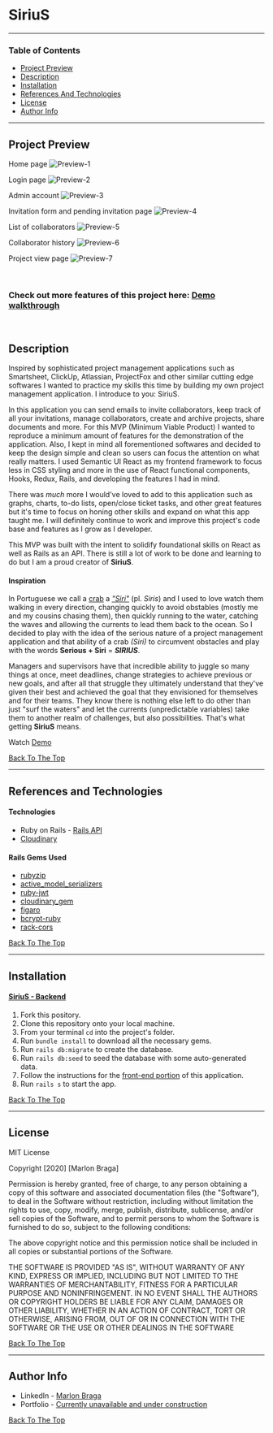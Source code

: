 # SiriuS

---

### Table of Contents

- [Project Preview](#project-preview)
- [Description](#description)
- [Installation](#installation)
- [References And Technologies](#references-and-technologies)
- [License](#license)
- [Author Info](#author-info)

---

## Project Preview 

Home page
![Preview-1](https://res.cloudinary.com/dloh9txdc/image/upload/v1607892624/SiriuS%20-%20Project%20Preview/SiriuS-Collage.001_s642qk.png)

Login page
![Preview-2](https://res.cloudinary.com/dloh9txdc/image/upload/v1607554430/SiriuS%20-%20Project%20Preview/SiriuS-Collage.002_kgx4vg.jpg)

Admin account
![Preview-3](https://res.cloudinary.com/dloh9txdc/image/upload/v1607554430/SiriuS%20-%20Project%20Preview/SiriuS-Collage.003_qduipd.jpg)

Invitation form and pending invitation page
![Preview-4](https://res.cloudinary.com/dloh9txdc/image/upload/v1607554430/SiriuS%20-%20Project%20Preview/SiriuS-Collage.006_oe8q8x.jpg)

List of collaborators
![Preview-5](https://cloudinary.com/console/c-dd5fb29d42cfa41be8dc096fa79be4/media_library/folders/fa6003e772bae0328021312d80603a0b/asset/955be78ed0ccea1fe9c66188afbba91d/manage)

Collaborator history
![Preview-6](https://res.cloudinary.com/dloh9txdc/image/upload/v1607554430/SiriuS%20-%20Project%20Preview/SiriuS-Collage.004_jwgtgw.jpg)

Project view page
![Preview-7](https://res.cloudinary.com/dloh9txdc/image/upload/v1607557280/SiriuS%20-%20Project%20Preview/collage.001_kgmhzs.jpg)

<br />

### Check out more features of this project here: [Demo walkthrough](https://www.youtube.com/watch?v=uvIL2b6WK18&ab_channel=MarlonBraga)

<br />

## Description

Inspired by sophisticated project management applications such as Smartsheet, ClickUp, Atlassian, ProjectFox and other similar cutting edge softwares I wanted to practice my skills this time by building my own project management application. I introduce to you: SiriuS. 

In this application you can send emails to invite collaborators, keep track of all your invitations, manage collaborators, create and archive projects, share documents and more. For this MVP (Minimum Viable Product) I wanted to reproduce a minimum amount of features for the demonstration of the application. Also, I kept in mind all forementioned softwares and decided to keep the design simple and clean so users can focus the attention on what really matters. I used Semantic UI React as my frontend framework to focus less in CSS styling and more in the use of React functional components, Hooks, Redux, Rails, and developing the features I had in mind.

There was _much_ more I would've loved to add to this application such as graphs, charts, to-do lists, open/close ticket tasks, and other great features but it's time to focus on honing other skills and expand on what this app taught me. I will definitely continue to work and improve this project's code base and features as I grow as I developer.

This MVP was built with the intent to solidify foundational skills on React as well as Rails as an API. There is still a lot of work to be done and learning to do but I am a proud creator of __SiriuS__.

#### Inspiration

In Portuguese we call a [crab](https://en.wikipedia.org/wiki/Crab) a [_"Siri"_](https://www.youtube.com/watch?v=K4PDorXSXEU&ab_channel=PronounceNames) (pl. _Siris_) and I used to love watch them walking in every direction, changing quickly to avoid obstables (mostly me and my cousins chasing them), then quickly running to the water, catching the waves and allowing the currents to lead them back to the ocean. So I decided to play with the idea of the serious nature of a  project management application and that ability of a crab _(Siri)_ to circumvent obstacles and play with the words __Serious + Siri__ = ___SIRIUS___. 

Managers and supervisors have that incredible ability to juggle so many things at once, meet deadlines, change strategies to achieve previous or new goals, and after all that struggle they ultimately understand that they've given their best and achieved the goal that they envisioned for themselves and for their teams. They know there is nothing else left to do other than just "surf the waters" and let the currents (unpredictable variables) take them to another realm of challenges, but also possibilities. That's what getting __SiriuS__ means.

Watch [Demo](https://www.youtube.com/watch?v=uvIL2b6WK18&ab_channel=MarlonBraga)

[Back To The Top](#sirius)

---

## References and Technologies

#### Technologies

- Ruby on Rails - [Rails API](https://guides.rubyonrails.org/api_app.html)
- [Cloudinary](https://cloudinary.com/)

#### Rails Gems Used

- [rubyzip](https://github.com/rubyzip/rubyzip)
- [active_model_serializers](https://github.com/rails-api/active_model_serializers)
- [ruby-jwt](https://github.com/jwt/ruby-jwt)
- [cloudinary_gem](https://github.com/cloudinary/cloudinary_gem)
- [figaro](https://github.com/laserlemon/figaro)
- [bcrypt-ruby](https://github.com/codahale/bcrypt-ruby)
- [rack-cors](https://github.com/cyu/rack-cors)

[Back To The Top](#sirius)

---

## Installation

#### [SiriuS - Backend](https://github.com/mrdbrg/SiriuS-backend)

1. Fork this pository.
1. Clone this repository onto your local machine.
1. From your terminal `cd` into the project's folder.
1. Run `bundle install` to download all the necessary gems.
1. Run `rails db:migrate` to create the database.
1. Run `rails db:seed` to seed the database with some auto-generated data.
1. Follow the instructions for the [front-end portion](https://github.com/mrdbrg/SiriuS-frontend) of this application. 
1. Run `rails s` to start the app.

[Back To The Top](#sirius)

---

## License

MIT License

Copyright [2020] [Marlon Braga]

Permission is hereby granted, free of charge, to any person obtaining a copy of this software and associated documentation files (the "Software"), to deal in the Software without restriction, including without limitation the rights to use, copy, modify, merge, publish, distribute, sublicense, and/or sell copies of the Software, and to permit persons to whom the Software is furnished to do so, subject to the following conditions:

The above copyright notice and this permission notice shall be included in all copies or substantial portions of the Software.

THE SOFTWARE IS PROVIDED "AS IS", WITHOUT WARRANTY OF ANY KIND, EXPRESS OR IMPLIED, INCLUDING BUT NOT LIMITED TO THE WARRANTIES OF MERCHANTABILITY, FITNESS FOR A PARTICULAR PURPOSE AND NONINFRINGEMENT. IN NO EVENT SHALL THE AUTHORS OR COPYRIGHT HOLDERS BE LIABLE FOR ANY CLAIM, DAMAGES OR OTHER LIABILITY, WHETHER IN AN ACTION OF CONTRACT, TORT OR OTHERWISE, ARISING FROM, OUT OF OR IN CONNECTION WITH THE SOFTWARE OR THE USE OR OTHER DEALINGS IN THE SOFTWARE

[Back To The Top](#sirius)

---

## Author Info

- LinkedIn - [Marlon Braga](https://www.linkedin.com/in/marlon-braga/)
- Portfolio - [Currently unavailable and under construction](https://www.youtube.com/watch?v=oHg5SJYRHA0&ab_channel=cotter548)

[Back To The Top](#sirius)
